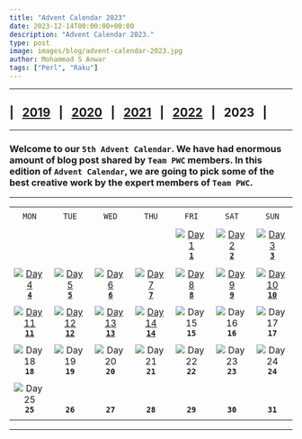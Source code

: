 ```yaml
---
title: "Advent Calendar 2023"
date: 2023-12-14T00:00:00+00:00
description: "Advent Calendar 2023."
type: post
image: images/blog/advent-calendar-2023.jpg
author: Mohammad S Anwar
tags: ["Perl", "Raku"]
---
```

***

## | &nbsp; [**2019**](/blog/advent-calendar-2019) &nbsp; | &nbsp; [**2020**](/blog/advent-calendar-2020) &nbsp; | &nbsp; [**2021**](/blog/advent-calendar-2021) &nbsp; | &nbsp; [**2022**](/blog/advent-calendar-2022) &nbsp; | &nbsp; **2023** &nbsp; |

***

### Welcome to our `5th Advent Calendar`. We have had enormous amount of blog post shared by `Team PWC` members. In this edition of `Advent Calendar`, we are going to pick some of the best creative work by the expert members of `Team PWC`.

***

| | | | | | | |
| :---: | :---: | :---: | :---: | :---: | :---: | :---: |
| | | | | | | |
| `MON`<br> |  `TUE`<br> | `WED`<br> |  `THU`<br>| `FRI`<br>|  `SAT`<br> |  `SUN`<br> |
| | | | | | | |
| <br><br><br> | <br><br><br> | <br><br><br> | <br><br><br> | [![Day 1](/images/blog/2023-12-01-thumbnail.jpg "Perl Weekly Challenge 205: Third Highest and Maximum (Bit-Wise) XOR by Laurent Rosenfeld")](/blog/advent-calendar-2023-12-01)<br>[**`1`**](/blog/advent-calendar-2023-12-01) | [![Day 2](/images/blog/2023-12-02-thumbnail.jpg "Maximum sum of pair minimums by Bob Lied")](/blog/advent-calendar-2023-12-02)<br>[**`2`**](/blog/advent-calendar-2023-12-02) | [![Day 3](/images/blog/2023-12-03-thumbnail.jpg "Minimum Index Sum / Duplicate and Missing by James Smith")](/blog/advent-calendar-2023-12-03)<br>[**`3`**](/blog/advent-calendar-2023-12-03)<br> |
| | | | | | | |
| [![Day 4](/images/blog/2023-12-04-thumbnail.jpg "Give A Little Bit by Dave Jacoby")](/blog/advent-calendar-2023-12-04)<br>[**`4`**](/blog/advent-calendar-2023-12-04) | [![Day 5](/images/blog/2023-12-05-thumbnail.jpg "Kill And Win / Number Collision by Avery Adams")](/blog/advent-calendar-2023-12-05)<br>[**`5`**](/blog/advent-calendar-2023-12-05) | [![Day 6](/images/blog/2023-12-06-thumbnail.jpg "Lead to Gold and 1 2 3 by Peter Campbell Smith")](/blog/advent-calendar-2023-12-06)<br>[**`6`**](/blog/advent-calendar-2023-12-06) | [![Day 7](/images/blog/2023-12-07-thumbnail.jpg "Wow: Another oneliner! But also a complete BFS...! by Matthias Muth")](/blog/advent-calendar-2023-12-07)<br>[**`7`**](/blog/advent-calendar-2023-12-07) | [![Day 8](/images/blog/2023-12-08-thumbnail.jpg "Collect Points by Flavio Poletti")](/blog/advent-calendar-2023-12-08)<br>[**`8`**](/blog/advent-calendar-2023-12-08) | [![Day 9](/images/blog/2023-12-09-thumbnail.jpg "Odd one Out / Number Placement by Robbie Hatley")](/blog/advent-calendar-2023-12-09)<br>[**`9`**](/blog/advent-calendar-2023-12-09) | [![Day 10](/images/blog/2023-12-10-thumbnail.jpg "Sorted Matrix / Max Number by Stephen G Lynn")](/blog/advent-calendar-2023-12-10)<br>[**`10`**](/blog/advent-calendar-2023-12-10) |
| | | | | | | |
| [![Day 11](/images/blog/2023-12-11-thumbnail.jpg "Sorted Squares / Travel Expenditure by W. Luis Mochan")](/blog/advent-calendar-2023-12-11)<br>[**`11`**](/blog/advent-calendar-2023-12-11) | [![Day 12](/images/blog/2023-12-12-thumbnail.jpg "Common Squares by Simon Green")](/blog/advent-calendar-2023-12-12)<br>[**`12`**](/blog/advent-calendar-2023-12-12) | [![Day 13](/images/blog/2023-12-13-thumbnail.jpg "Raku Members by Arne Sommer")](/blog/advent-calendar-2023-12-13)<br>[**`13`**](/blog/advent-calendar-2023-12-13) | [![Day 14](/images/blog/2023-12-14-thumbnail.jpg "Counting Boxes by Roger Bell_West")](/blog/advent-calendar-2023-12-14)<br>[**`14`**](/blog/advent-calendar-2023-12-14) | ![Day 15](/images/blog/2023-12-15-thumbnail.jpg)<br>**`15`**<br> | ![Day 16](/images/blog/2023-12-16-thumbnail.jpg)<br>**`16`**<br> | ![Day 17](/images/blog/2023-12-17-thumbnail.jpg)<br>**`17`**<br> |
| | | | | | | |
| ![Day 18](/images/blog/2023-12-18-thumbnail.jpg)<br>**`18`**<br> | ![Day 19](/images/blog/2023-12-19-thumbnail.jpg)<br>**`19`**<br> | ![Day 20](/images/blog/2023-12-20-thumbnail.jpg)<br>**`20`**<br> | ![Day 21](/images/blog/2023-12-21-thumbnail.jpg)<br>**`21`**<br> | ![Day 22](/images/blog/2023-12-22-thumbnail.jpg)<br>**`22`**<br> | ![Day 23](/images/blog/2023-12-23-thumbnail.jpg)<br>**`23`**<br> | ![Day 24](/images/blog/2023-12-24-thumbnail.jpg)<br>**`24`**<br> |
| | | | | | | |
| ![Day 25](/images/blog/2023-12-25-thumbnail.jpg)<br>**`25`**<br> | <br><br>**`26`**<br> | <br><br>**`27`**<br> | <br><br>**`28`**<br>  | <br><br>**`29`**<br> | <br><br>**`30`**<br> | <br><br>**`31`**<br> |
| | | | | | | |
***
